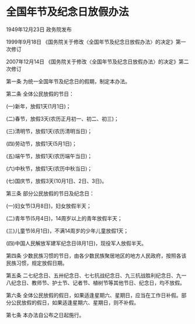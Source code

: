 # 全国年节及纪念日放假办法

1949年12月23日 政务院发布　

1999年9月18日 《国务院关于修改〈全国年节及纪念日放假办法〉的决定》第一次修订　

2007年12月14日 《国务院关于修改〈全国年节及纪念日放假办法〉的决定》第二次修订　

<!-- INFO END -->

第一条 为统一全国年节及纪念日的假期，制定本办法。

第二条 全体公民放假的节日：

(一)新年，放假1天(1月1日)；

(二)春节，放假3天(农历正月初一、初二、初三)；

(三)清明节，放假1天(农历清明当日)；

(四)劳动节，放假1天(5月1日)；

(五)端午节，放假1天(农历端午当日)；

(六)中秋节，放假1天(农历中秋当日)；

(七)国庆节，放假3天(10月1日、2日、3日)。

第三条 部分公民放假的节日及纪念日：

(一)妇女节(3月8日)，妇女放假半天；

(二)青年节(5月4日)，14周岁以上的青年放假半天；

(三)儿童节(6月1日)，不满14周岁的少年儿童放假1天；

(四)中国人民解放军建军纪念日(8月1日)，现役军人放假半天。

第四条 少数民族习惯的节日，由各少数民族聚居地区的地方人民政府，按照各该民族习惯，规定放假日期。

第五条 二七纪念日、五卅纪念日、七七抗战纪念日、九三抗战胜利纪念日、九一八纪念日、教师节、护士节、记者节、植树节等其他节日、纪念日，均不放假。

第六条 全体公民放假的假日，如果适逢星期六、星期日，应当在工作日补假。部分公民放假的假日，如果适逢星期六、星期日，则不补假。

第七条 本办法自公布之日起施行。